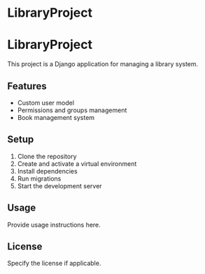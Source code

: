 # LibraryProject

# LibraryProject

This project is a Django application for managing a library system.

## Features

- Custom user model
- Permissions and groups management
- Book management system

## Setup

1. Clone the repository
2. Create and activate a virtual environment
3. Install dependencies
4. Run migrations
5. Start the development server

## Usage

Provide usage instructions here.

## License

Specify the license if applicable.


